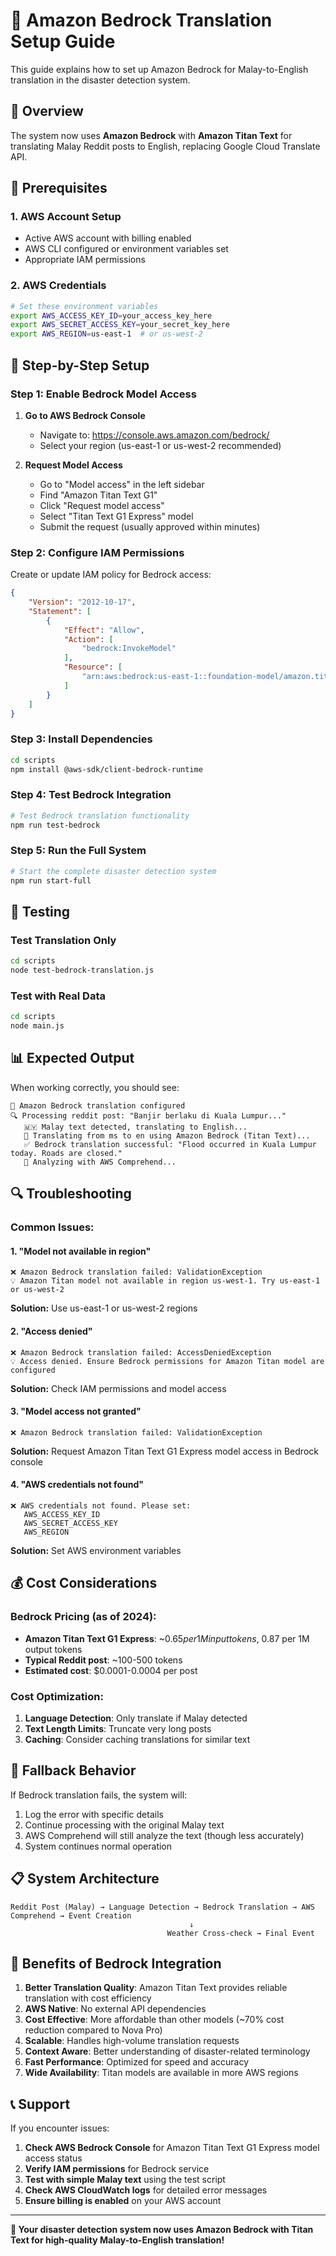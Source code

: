 # 🤖 Amazon Bedrock Translation Setup Guide

This guide explains how to set up Amazon Bedrock for Malay-to-English translation in the disaster detection system.

## 🎯 Overview

The system now uses **Amazon Bedrock** with **Amazon Titan Text** for translating Malay Reddit posts to English, replacing Google Cloud Translate API.

## 🔧 Prerequisites

### 1. **AWS Account Setup**
- Active AWS account with billing enabled
- AWS CLI configured or environment variables set
- Appropriate IAM permissions

### 2. **AWS Credentials**
```bash
# Set these environment variables
export AWS_ACCESS_KEY_ID=your_access_key_here
export AWS_SECRET_ACCESS_KEY=your_secret_key_here
export AWS_REGION=us-east-1  # or us-west-2
```

## 🚀 Step-by-Step Setup

### **Step 1: Enable Bedrock Model Access**

1. **Go to AWS Bedrock Console**
   - Navigate to: https://console.aws.amazon.com/bedrock/
   - Select your region (us-east-1 or us-west-2 recommended)

2. **Request Model Access**
   - Go to "Model access" in the left sidebar
   - Find "Amazon Titan Text G1"
   - Click "Request model access"
   - Select "Titan Text G1 Express" model
   - Submit the request (usually approved within minutes)

### **Step 2: Configure IAM Permissions**

Create or update IAM policy for Bedrock access:

```json
{
    "Version": "2012-10-17",
    "Statement": [
        {
            "Effect": "Allow",
            "Action": [
                "bedrock:InvokeModel"
            ],
            "Resource": [
                "arn:aws:bedrock:us-east-1::foundation-model/amazon.titan-text-express-v1"
            ]
        }
    ]
}
```

### **Step 3: Install Dependencies**

```bash
cd scripts
npm install @aws-sdk/client-bedrock-runtime
```

### **Step 4: Test Bedrock Integration**

```bash
# Test Bedrock translation functionality
npm run test-bedrock
```

### **Step 5: Run the Full System**

```bash
# Start the complete disaster detection system
npm run start-full
```

## 🧪 Testing

### **Test Translation Only**
```bash
cd scripts
node test-bedrock-translation.js
```

### **Test with Real Data**
```bash
cd scripts
node main.js
```

## 📊 Expected Output

When working correctly, you should see:

```
🤖 Amazon Bedrock translation configured
🔍 Processing reddit post: "Banjir berlaku di Kuala Lumpur..."
   🇲🇾 Malay text detected, translating to English...
   🤖 Translating from ms to en using Amazon Bedrock (Titan Text)...
   ✅ Bedrock translation successful: "Flood occurred in Kuala Lumpur today. Roads are closed."
   🤖 Analyzing with AWS Comprehend...
```

## 🔍 Troubleshooting

### **Common Issues:**

#### 1. **"Model not available in region"**
```
❌ Amazon Bedrock translation failed: ValidationException
💡 Amazon Titan model not available in region us-west-1. Try us-east-1 or us-west-2
```
**Solution:** Use us-east-1 or us-west-2 regions

#### 2. **"Access denied"**
```
❌ Amazon Bedrock translation failed: AccessDeniedException
💡 Access denied. Ensure Bedrock permissions for Amazon Titan model are configured
```
**Solution:** Check IAM permissions and model access

#### 3. **"Model access not granted"**
```
❌ Amazon Bedrock translation failed: ValidationException
```
**Solution:** Request Amazon Titan Text G1 Express model access in Bedrock console

#### 4. **"AWS credentials not found"**
```
❌ AWS credentials not found. Please set:
   AWS_ACCESS_KEY_ID
   AWS_SECRET_ACCESS_KEY
   AWS_REGION
```
**Solution:** Set AWS environment variables

## 💰 Cost Considerations

### **Bedrock Pricing (as of 2024):**
- **Amazon Titan Text G1 Express**: ~$0.65 per 1M input tokens, ~$0.87 per 1M output tokens
- **Typical Reddit post**: ~100-500 tokens
- **Estimated cost**: $0.0001-0.0004 per post

### **Cost Optimization:**
1. **Language Detection**: Only translate if Malay detected
2. **Text Length Limits**: Truncate very long posts
3. **Caching**: Consider caching translations for similar text

## 🔄 Fallback Behavior

If Bedrock translation fails, the system will:
1. Log the error with specific details
2. Continue processing with the original Malay text
3. AWS Comprehend will still analyze the text (though less accurately)
4. System continues normal operation

## 📋 System Architecture

```
Reddit Post (Malay) → Language Detection → Bedrock Translation → AWS Comprehend → Event Creation
                                        ↓
                                   Weather Cross-check → Final Event
```

## 🎯 Benefits of Bedrock Integration

1. **Better Translation Quality**: Amazon Titan Text provides reliable translation with cost efficiency
2. **AWS Native**: No external API dependencies
3. **Cost Effective**: More affordable than other models (~70% cost reduction compared to Nova Pro)
4. **Scalable**: Handles high-volume translation requests
5. **Context Aware**: Better understanding of disaster-related terminology
6. **Fast Performance**: Optimized for speed and accuracy
7. **Wide Availability**: Titan models are available in more AWS regions

## 📞 Support

If you encounter issues:

1. **Check AWS Bedrock Console** for Amazon Titan Text G1 Express model access status
2. **Verify IAM permissions** for Bedrock service
3. **Test with simple Malay text** using the test script
4. **Check AWS CloudWatch logs** for detailed error messages
5. **Ensure billing is enabled** on your AWS account

---

**🎉 Your disaster detection system now uses Amazon Bedrock with Titan Text for high-quality Malay-to-English translation!**

